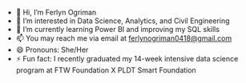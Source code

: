 - 👋 Hi, I’m Ferlyn Ogriman
- 👀 I’m interested in Data Science, Analytics, and Civil Engineering
- 🌱 I’m currently learning Power BI and improving my SQL skills
- 📫 You may reach me via email at ferlynogriman0418@gmail.com
- 😄 Pronouns: She/Her
- ⚡ Fun fact: I recently graduated my 14-week intensive data science program at FTW Foundation X PLDT Smart Foundation

<!---
ferl-py/ferl-py is a ✨ special ✨ repository because its `README.md` (this file) appears on your GitHub profile.
You can click the Preview link to take a look at your changes.
--->
